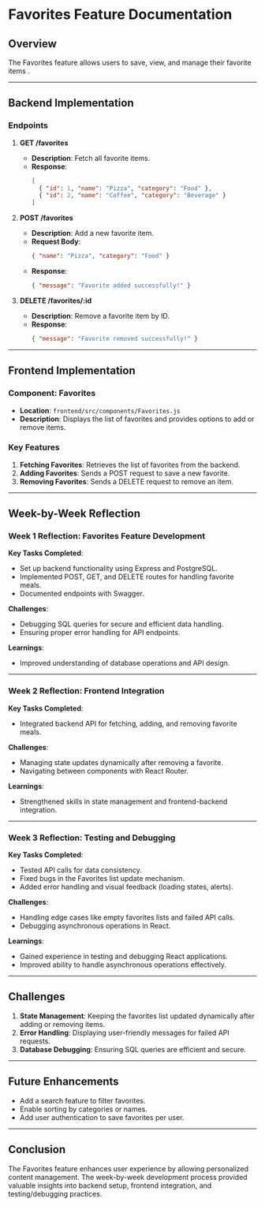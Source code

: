 # Favorites Feature Documentation

## Overview
The Favorites feature allows users to save, view, and manage their favorite items .

---

## Backend Implementation

### Endpoints
1. **GET /favorites**
   - **Description**: Fetch all favorite items.
   - **Response**:
     ```json
     [
       { "id": 1, "name": "Pizza", "category": "Food" },
       { "id": 2, "name": "Coffee", "category": "Beverage" }
     ]
     ```

2. **POST /favorites**
   - **Description**: Add a new favorite item.
   - **Request Body**:
     ```json
     { "name": "Pizza", "category": "Food" }
     ```
   - **Response**:
     ```json
     { "message": "Favorite added successfully!" }
     ```

3. **DELETE /favorites/:id**
   - **Description**: Remove a favorite item by ID.
   - **Response**:
     ```json
     { "message": "Favorite removed successfully!" }
     ```

---

## Frontend Implementation

### Component: Favorites
- **Location**: `frontend/src/components/Favorites.js`
- **Description**: Displays the list of favorites and provides options to add or remove items.

### Key Features
1. **Fetching Favorites**: Retrieves the list of favorites from the backend.
2. **Adding Favorites**: Sends a POST request to save a new favorite.
3. **Removing Favorites**: Sends a DELETE request to remove an item.

---

## Week-by-Week Reflection

### Week 1 Reflection: Favorites Feature Development
**Key Tasks Completed**:
- Set up backend functionality using Express and PostgreSQL.
- Implemented POST, GET, and DELETE routes for handling favorite meals.
- Documented endpoints with Swagger.

**Challenges**:
- Debugging SQL queries for secure and efficient data handling.
- Ensuring proper error handling for API endpoints.

**Learnings**:
- Improved understanding of database operations and API design.

---

### Week 2 Reflection: Frontend Integration
**Key Tasks Completed**:
- Integrated backend API for fetching, adding, and removing favorite meals.

**Challenges**:
- Managing state updates dynamically after removing a favorite.
- Navigating between components with React Router.

**Learnings**:
- Strengthened skills in state management and frontend-backend integration.

---

### Week 3 Reflection: Testing and Debugging
**Key Tasks Completed**:
- Tested API calls for data consistency.
- Fixed bugs in the Favorites list update mechanism.
- Added error handling and visual feedback (loading states, alerts).

**Challenges**:
- Handling edge cases like empty favorites lists and failed API calls.
- Debugging asynchronous operations in React.

**Learnings**:
- Gained experience in testing and debugging React applications.
- Improved ability to handle asynchronous operations effectively.

---

## Challenges
1. **State Management**: Keeping the favorites list updated dynamically after adding or removing items.
2. **Error Handling**: Displaying user-friendly messages for failed API requests.
3. **Database Debugging**: Ensuring SQL queries are efficient and secure.

---

## Future Enhancements
- Add a search feature to filter favorites.
- Enable sorting by categories or names.
- Add user authentication to save favorites per user.

---

## Conclusion
The Favorites feature enhances user experience by allowing personalized content management. The week-by-week development process provided valuable insights into backend setup, frontend integration, and testing/debugging practices.
